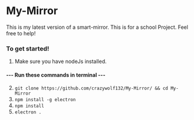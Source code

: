 # My-Mirror
This is my latest version of a smart-mirror. This is for a school Project. Feel free to help!

### To get started!
1) Make sure you have nodeJs installed.
#### --- Run these commands in terminal ---
2) `git clone https://github.com/crazywolf132/My-Mirror/ && cd My-Mirror`
3) `npm install -g electron`
4) `npm install`
5) `electron .`
